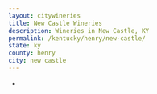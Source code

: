 ```yaml
---
layout: citywineries
title: New Castle Wineries
description: Wineries in New Castle, KY
permalink: /kentucky/henry/new-castle/
state: ky
county: henry
city: new castle
---
```

-
